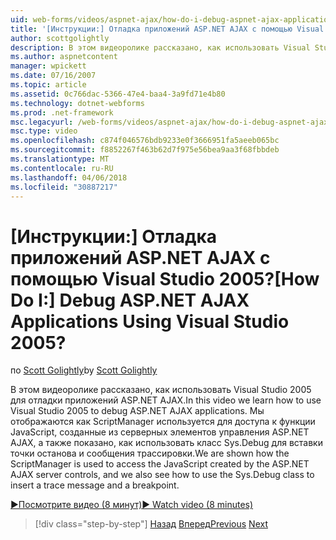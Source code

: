 ```yaml
---
uid: web-forms/videos/aspnet-ajax/how-do-i-debug-aspnet-ajax-applications-using-visual-studio-2005
title: '[Инструкции:] Отладка приложений ASP.NET AJAX с помощью Visual Studio 2005? | Документы Майкрософт'
author: scottgolightly
description: В этом видеоролике рассказано, как использовать Visual Studio 2005 для отладки приложений ASP.NET AJAX. Мы отображаются как ScriptManager используется для доступа к JavaScript...
ms.author: aspnetcontent
manager: wpickett
ms.date: 07/16/2007
ms.topic: article
ms.assetid: 0c766dac-5366-47e4-baa4-3a9fd71e4b80
ms.technology: dotnet-webforms
ms.prod: .net-framework
msc.legacyurl: /web-forms/videos/aspnet-ajax/how-do-i-debug-aspnet-ajax-applications-using-visual-studio-2005
msc.type: video
ms.openlocfilehash: c874f046576bdb9233e0f3666951fa5aeeb065bc
ms.sourcegitcommit: f8852267f463b62d7f975e56bea9aa3f68fbbdeb
ms.translationtype: MT
ms.contentlocale: ru-RU
ms.lasthandoff: 04/06/2018
ms.locfileid: "30887217"
---
```

<a name="how-do-i-debug-aspnet-ajax-applications-using-visual-studio-2005"></a><span data-ttu-id="700c8-105">[Инструкции:] Отладка приложений ASP.NET AJAX с помощью Visual Studio 2005?</span><span class="sxs-lookup"><span data-stu-id="700c8-105">[How Do I:] Debug ASP.NET AJAX Applications Using Visual Studio 2005?</span></span>
====================
<span data-ttu-id="700c8-106">по [Scott Golightly](https://github.com/scottgolightly)</span><span class="sxs-lookup"><span data-stu-id="700c8-106">by [Scott Golightly](https://github.com/scottgolightly)</span></span>

<span data-ttu-id="700c8-107">В этом видеоролике рассказано, как использовать Visual Studio 2005 для отладки приложений ASP.NET AJAX.</span><span class="sxs-lookup"><span data-stu-id="700c8-107">In this video we learn how to use Visual Studio 2005 to debug ASP.NET AJAX applications.</span></span> <span data-ttu-id="700c8-108">Мы отображаются как ScriptManager используется для доступа к функции JavaScript, созданные из серверных элементов управления ASP.NET AJAX, а также показано, как использовать класс Sys.Debug для вставки точки останова и сообщения трассировки.</span><span class="sxs-lookup"><span data-stu-id="700c8-108">We are shown how the ScriptManager is used to access the JavaScript created by the ASP.NET AJAX server controls, and we also see how to use the Sys.Debug class to insert a trace message and a breakpoint.</span></span>

[<span data-ttu-id="700c8-109">&#9654;Посмотрите видео (8 минут)</span><span class="sxs-lookup"><span data-stu-id="700c8-109">&#9654; Watch video (8 minutes)</span></span>](https://channel9.msdn.com/Blogs/ASP-NET-Site-Videos/how-do-i-debug-aspnet-ajax-applications-using-visual-studio-2005)

> [!div class="step-by-step"]
> <span data-ttu-id="700c8-110">[Назад](how-do-i-use-the-aspnet-ajax-profile-services.md)
> [Вперед](how-do-i-build-a-custom-aspnet-ajax-server-control.md)</span><span class="sxs-lookup"><span data-stu-id="700c8-110">[Previous](how-do-i-use-the-aspnet-ajax-profile-services.md)
[Next](how-do-i-build-a-custom-aspnet-ajax-server-control.md)</span></span>
